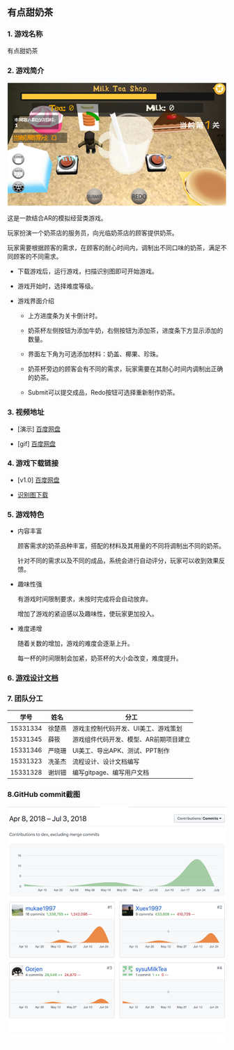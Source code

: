 ## 有点甜奶茶

### 1. 游戏名称

有点甜奶茶

### 2. 游戏简介

![game_poster](/image/design/game_poster.png)

这是一款结合AR的模拟经营类游戏。 

玩家扮演一个奶茶店的服务员，向光临奶茶店的顾客提供奶茶。

玩家需要根据顾客的需求，在顾客的耐心时间内，调制出不同口味的奶茶，满足不同顾客的不同需求。

* 下载游戏后，运行游戏，扫描识别图即可开始游戏。

* 游戏开始时，选择难度等级。

* 游戏界面介绍

    + 上方进度条为关卡倒计时。

    + 奶茶杯左侧按钮为添加牛奶，右侧按钮为添加茶，进度条下方显示添加的数量。

    + 界面左下角为可选添加材料：奶盖、椰果、珍珠。

    + 奶茶杯旁边的顾客会有不同的需求，玩家需要在其耐心时间内调制出正确的奶茶。

    + Submit可以提交成品，Redo按钮可选择重新制作奶茶。

### 3. 视频地址

* [演示] [百度网盘](https://pan.baidu.com/s/1otPddTbACH5s22u8-umHig)

* [gif] [百度网盘](https://pan.baidu.com/s/1UJ62xChb3OCYQxKtrv84Xg)

### 4. 游戏下载链接

* [v1.0] [百度网盘](https://pan.baidu.com/s/1onS73fND89jAiX3uq1tZzg)
    
* [识别图下载](/image/design/cup.png)

### 5. 游戏特色

* 内容丰富

    顾客需求的奶茶品种丰富，搭配的材料及其用量的不同将调制出不同的奶茶。

    针对不同的需求以及不同的成品，系统会进行自动评分，玩家可以收到效果反馈。

* 趣味性强

    有游戏时间限制要求，未按时完成将会自动放弃。

    增加了游戏的紧迫感以及趣味性，使玩家更加投入。

* 难度递增

    随着关数的增加，游戏的难度会逐渐上升。

    每一杯的时间限制会加紧，奶茶杯的大小会改变，难度提升。

### 6. [游戏设计文档](./docs/Design.md)

### 7. 团队分工

| 学号     | 姓名   | 分工                      | 
| -------- | ------ | ----------------------
| 15331334 | 徐楚燕 | 游戏主控制代码开发、UI美工、游戏策划          |
| 15331345 | 薛筱   | 游戏组件代码开发、模型、AR前期项目建立            |
| 15331346 | 严晓珊 | UI美工、导出APK、测试、PPT制作  |
| 15331323 | 冼圣杰 | 流程设计、设计文档编写     |  
| 15331328 | 谢圳钿 | 编写gitpage、编写用户文档 |

### 8.GitHub commit截图

![](/image/design/commit.png)
